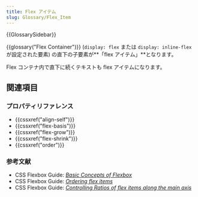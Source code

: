 ```yaml
---
title: Flex アイテム
slug: Glossary/Flex_Item
---
```


{{GlossarySidebar}}

{{glossary("Flex Container")}} (`display: flex` または `display: inline-flex` が設定された要素) の直下の子要素が**「flex アイテム」**となります。

Flex コンテナ内で直下に続くテキストも flex アイテムになります。

## 関連項目

### プロパティリファレンス

- {{cssxref("align-self")}}
- {{cssxref("flex-basis")}}
- {{cssxref("flex-grow")}}
- {{cssxref("flex-shrink")}}
- {{cssxref("order")}}

### 参考文献

- CSS Flexbox Guide: _[Basic Concepts of Flexbox](/ja/docs/Web/CSS/CSS_Flexible_Box_Layout/Basic_Concepts_of_Flexbox)_
- CSS Flexbox Guide: _[Ordering flex items](/ja/docs/Web/CSS/CSS_Flexible_Box_Layout/Ordering_Flex_Items)_
- CSS Flexbox Guide: _[Controlling Ratios of flex items along the main axis](/ja/docs/Web/CSS/CSS_Flexible_Box_Layout/Controlling_Ratios_of_Flex_Items_Along_the_Main_Ax)_
